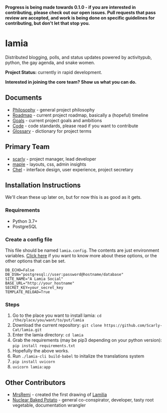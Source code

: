 **Progress is being made towards 0.1.0 - if you are interested in contributing, please check out our open issues. Pull requests that pass review are accepted, and work is being done on specific guidelines for contributing, but don't let that stop you.**

lamia
=====

Distributed blogging, polls, and status updates powered by activitypub, python, the gay agenda, and snake women.

**Project Status:** currently in rapid development.

**Interested in joining the core team? Show us what you can do.**

Documents
---------

* [Philosophy](docs/philosophy.md) - general project philosophy
* [Roadmap](docs/roadmap.md) - current project roadmap, basically a (hopeful) timeline
* [Goals](docs/goals.md) - current project goals and ambitions
* [Code](docs/code.md) - code standards, please read if you want to contribute
* [Glossary](docs/glossary.md) - dictionary for project terms

Primary Team
------------

* [scarly](https://computerfairi.es/@scarly) - project manager, lead developer
* [maple](https://computerfairi.es/@maple) - layouts, css, admin insights
* [Chel](https://computerfairi.es/@Chel) - interface design, user experience, project secretary

Installation Instructions
-------------------------

We'll clean these up later on, but for now this is as good as it gets.

### Requirements

* Python 3.7+
* PostgreSQL

### Create a config file

This file should be named `lamia.config`. The contents are just environment variables.
[Click here](docs/configuration.md) if you want to know more about these options, or the other options that can be set.

```
DB_ECHO=False
DB_DSN="postgresql://user:password@hostname/database"
SITE_NAME="A Lamia Social"
BASE_URL="http://your_hostname"
SECRET_KEY=your_secret_key
TEMPLATE_RELOAD=True
```

### Steps

1. Go to the place you want to install lamia: `cd /the/place/you/want/to/put/lamia`
2. Download the current repository: `git clone https://github.com/Scarly-Cat/lamia.git`
3. Enter the lamia directory: `cd lamia`
4. Grab the requirements (may be pip3 depending on your python version): `pip install requirements.txt`
5. Hopefully the above works.
6. Run `./lamia-cli build-babel` to initalize the translations system
7. `pip install uvicorn`
8. `uvicorn lamia:app`

Other Contributors
------------------

* [MrsRemi](https://www.deviantart.com/mrsremi) - created the first drawing of [Lamilia](docs/Lamilia.png)
* [Nuclear Baked Potato](https://cybre.space/@TheHottestPotato) - general co-conspirator, developer, tasty root vegetable, documentation wrangler
